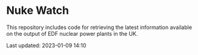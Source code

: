 # Nuke Watch

This repository includes code for retrieving the latest information available on the output of EDF nuclear power plants in the UK.

Last updated: 2023-01-09 14:10